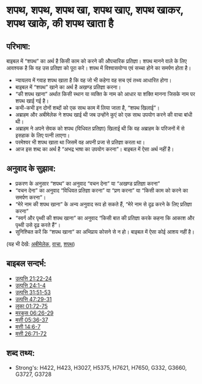 # शपथ, शपथ, शपथ खा, शपथ खाए, शपथ खाकर, शपथ खाके, की शपथ खाता है #

## परिभाषा: ##

बाइबल में “शपथ” का अर्थ है किसी काम को करने की औपचारिक प्रतिज्ञा। शपथ मानने वाले के लिए आवश्यक है कि वह उस प्रतिज्ञा को पूरा करे। शपथ में विश्वासयोग्य एवं सच्चा होने का समर्पण होता है।

* न्यायलय में गवाह शपथ खाता है कि वह जो भी कहेगा वह सच एवं तथ्य आधारित होगा।
* बाइबल में “शपथ” खाने का अर्थ है अखण्ड प्रतिज्ञा करना।
* “की शपथ खाना” अर्थात किसी स्थान या व्यक्ति के नाम को आधार या शक्ति मानना जिसके नाम पर शपथ खाई गई है।
* कभी-कभी इन दोनों शब्दों को एक साथ काम में लिया जाता है, “शपथ खिलाई”।
* अब्राहम और अबीमेलेक ने शपथ खाई थी जब उन्होंने कुएं को एक साथ उपयोग करने की वाचा बांधी थी।
* अब्राहम ने अपने सेवक को शपथ (विधिवत प्रतिज्ञा) खिलाई थी कि वह अब्राहम के परिजनों में से इसहाक के लिए पत्नी लाएगा।
* परमेश्वर भी शपथ खाता था जिसमें वह अपनी प्रजा से प्रतिज्ञा करता था।
* आज इस शब्द का अर्थ है “अभद्र भाषा का उपयोग करना”। बाइबल में ऐसा अर्थ नहीं है।

## अनुवाद के सुझाव: ##

* प्रकरण के अनुसार “शपथ” का अनुवाद “वचन देना” या “अखण्ड प्रतिज्ञा करना”
* “वचन देना” का अनुवाद “विधिवत प्रतिज्ञा करना” या “प्रण करना” या “किसी काम को करने का समर्पण करना”।
* “मेरे नाम की शपथ खाना” के अन्य अनुवाद रूप हो सकते हैं, “मेरे नाम से दृढ़ करने के लिए प्रतिज्ञा करना”
* “स्वर्ग और पृथ्वी की शपथ खाना” का अनुवाद “किसी बात की प्रतिज्ञा करके कहना कि आकाश और पृथ्वी उसे दृढ़ करते हैं”।
* सुनिश्चित करें कि “शपथ खाना” का अभिप्राय कोसने से न हो। बाइबल में ऐसा कोई आशय नहीं है।

(यह भी देखें: [अबीमेलेक](../names/abimelech.md), [वाचा](../kt/covenant.md), [शपथ](../kt/vow.md))

## बाइबल सन्दर्भ: ##

* [उत्पत्ति 21:22-24](rc://hi/tn/help/gen/21/22)
* [उत्पत्ति 24:1-4](rc://hi/tn/help/gen/24/01)
* [उत्पत्ति 31:51-53](rc://hi/tn/help/gen/31/51)
* [उत्पत्ति 47:29-31](rc://hi/tn/help/gen/47/29)
* [लूका 01:72-75](rc://hi/tn/help/luk/01/72)
* [मरकुस 06:26-29](rc://hi/tn/help/mrk/06/26)
* [मत्ती 05:36-37](rc://hi/tn/help/mat/05/36)
* [मत्ती 14:6-7](rc://hi/tn/help/mat/14/06)
* [मत्ती 26:71-72](rc://hi/tn/help/mat/26/71)

## शब्द तथ्य: ##

* Strong's: H422, H423, H3027, H5375, H7621, H7650, G332, G3660, G3727, G3728
